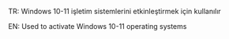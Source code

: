 TR:
Windows 10-11 işletim sistemlerini etkinleştirmek için kullanılır

EN:
Used to activate Windows 10-11 operating systems
